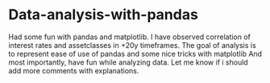 # Data-analysis-with-pandas
Had some fun with pandas and matplotlib. 
I have observed correlation of interest rates and assetclasses in +20y timeframes. The goal of analysis is to represent ease of use of pandas and some nice tricks with matplotlib
And most importantly, have fun while analyzing data. Let me know if i should add more comments with explanations.
